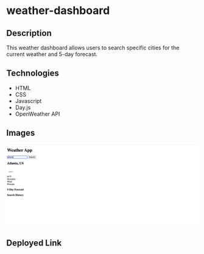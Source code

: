 # weather-dashboard

## Description

This weather dashboard allows users to search specific cities for the current weather and 5-day forecast.

## Technologies

* HTML
* CSS
* Javascript
* Day.js
* OpenWeather API

## Images

![img](assets/images/html-img.png)

## Deployed Link
